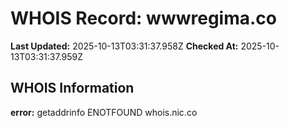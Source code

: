 # WHOIS Record: wwwregima.co

**Last Updated:** 2025-10-13T03:31:37.958Z
**Checked At:** 2025-10-13T03:31:37.959Z

## WHOIS Information

**error:** getaddrinfo ENOTFOUND whois.nic.co

